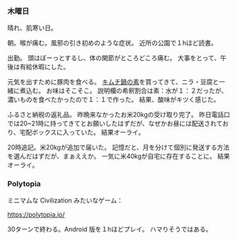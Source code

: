 ### 木曜日

晴れ、肌寒い日。

朝。喉が痛む。風邪の引き初めのような症状。
近所の公園で１hほど読書。

出勤。
頭はぼーっとするし、体の関節がところどころ痛む。
大事をとって、午後は有給休暇にした。

元気を出すために豚肉を食べる。
[キムチ鍋の素](https://www.ebarafoods.com/products/detail/KN300.html)を買ってきて、ニラ・豆腐と一緒に煮込む。
お味はそこそこ。
説明欄の希釈割合は素：水が１：２だったが、
濃いものを食べたかったので１：１で作った。
結果、酸味がキツく感じた。

ふるさと納税の返礼品。
昨晩来なかったお米20kgの受け取り完了。
昨日電話口では20~21時に持ってきてとお願いしたはずだが、なぜかお昼には配送されており、宅配ボックスに入っていた。
結果オーライ。

20時追記。米20kgが追加で届いた。
記憶だと、月を分けて個別に発送する方法を選んだはずだが、まぁええか。
一気に米40kgが自宅に存在することに。
結果オーライ。

### Polytopia

ミニマムな Civilization みたいなゲーム：

https://polytopia.io/

30ターンで終わる。Android 版を１hほどプレイ。
ハマりそうではある。